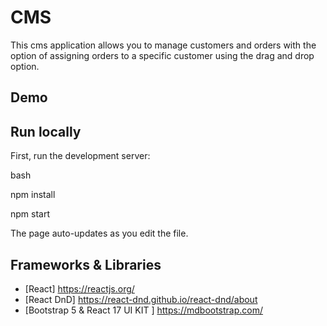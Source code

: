 # CMS


This cms application allows you to manage customers and orders with the option of assigning orders to a specific customer using the drag and drop option.

## Demo



## Run locally

First, run the development server:

bash

npm install

npm start

The page auto-updates as you edit the file.

## Frameworks & Libraries

- [React] https://reactjs.org/
- [React DnD] https://react-dnd.github.io/react-dnd/about
- [Bootstrap 5 & React 17 UI KIT ] https://mdbootstrap.com/





